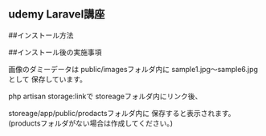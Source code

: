 ## udemy Laravel講座

##インストール方法

##インストール後の実施事項

画像のダミーデータは
public/imagesフォルダ内に
sample1.jpg〜sample6.jpgとして
保存しています。

php artisan storage:linkで
storeageフォルダ内にリンク後、

storeage/app/public/prodactsフォルダ内に
保存すると表示されます。
(productsフォルダがない場合は作成してください。)
